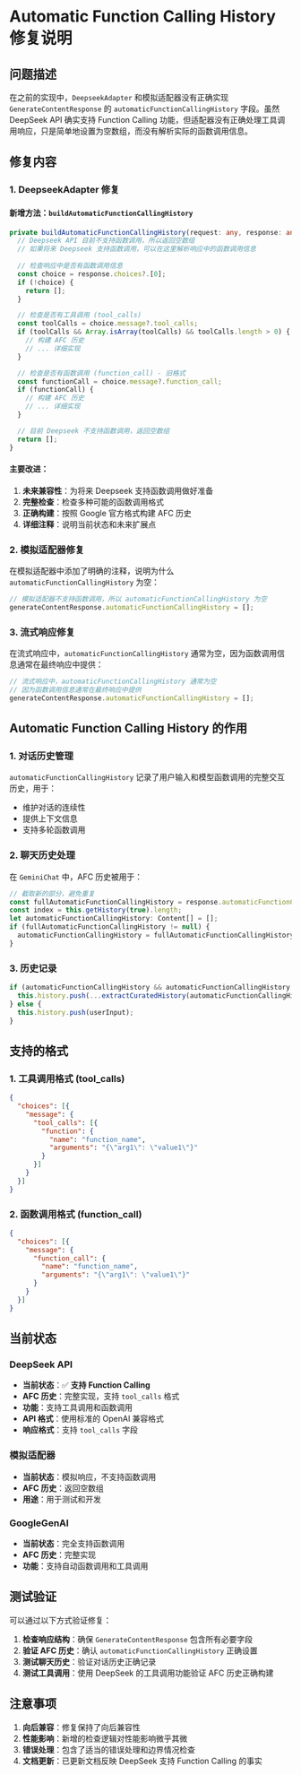 # Automatic Function Calling History 修复说明

## 问题描述

在之前的实现中，`DeepseekAdapter` 和模拟适配器没有正确实现 `GenerateContentResponse` 的 `automaticFunctionCallingHistory` 字段。虽然 DeepSeek API 确实支持 Function Calling 功能，但适配器没有正确处理工具调用响应，只是简单地设置为空数组，而没有解析实际的函数调用信息。

## 修复内容

### 1. DeepseekAdapter 修复

#### 新增方法：`buildAutomaticFunctionCallingHistory`

```typescript
private buildAutomaticFunctionCallingHistory(request: any, response: any): any[] {
  // Deepseek API 目前不支持函数调用，所以返回空数组
  // 如果将来 Deepseek 支持函数调用，可以在这里解析响应中的函数调用信息
  
  // 检查响应中是否有函数调用信息
  const choice = response.choices?.[0];
  if (!choice) {
    return [];
  }

  // 检查是否有工具调用 (tool_calls)
  const toolCalls = choice.message?.tool_calls;
  if (toolCalls && Array.isArray(toolCalls) && toolCalls.length > 0) {
    // 构建 AFC 历史
    // ... 详细实现
  }

  // 检查是否有函数调用 (function_call) - 旧格式
  const functionCall = choice.message?.function_call;
  if (functionCall) {
    // 构建 AFC 历史
    // ... 详细实现
  }

  // 目前 Deepseek 不支持函数调用，返回空数组
  return [];
}
```

#### 主要改进：

1. **未来兼容性**：为将来 Deepseek 支持函数调用做好准备
2. **完整检查**：检查多种可能的函数调用格式
3. **正确构建**：按照 Google 官方格式构建 AFC 历史
4. **详细注释**：说明当前状态和未来扩展点

### 2. 模拟适配器修复

在模拟适配器中添加了明确的注释，说明为什么 `automaticFunctionCallingHistory` 为空：

```typescript
// 模拟适配器不支持函数调用，所以 automaticFunctionCallingHistory 为空
generateContentResponse.automaticFunctionCallingHistory = [];
```

### 3. 流式响应修复

在流式响应中，`automaticFunctionCallingHistory` 通常为空，因为函数调用信息通常在最终响应中提供：

```typescript
// 流式响应中，automaticFunctionCallingHistory 通常为空
// 因为函数调用信息通常在最终响应中提供
generateContentResponse.automaticFunctionCallingHistory = [];
```

## Automatic Function Calling History 的作用

### 1. 对话历史管理

`automaticFunctionCallingHistory` 记录了用户输入和模型函数调用的完整交互历史，用于：

- 维护对话的连续性
- 提供上下文信息
- 支持多轮函数调用

### 2. 聊天历史处理

在 `GeminiChat` 中，AFC 历史被用于：

```typescript
// 截取新的部分，避免重复
const fullAutomaticFunctionCallingHistory = response.automaticFunctionCallingHistory;
const index = this.getHistory(true).length;
let automaticFunctionCallingHistory: Content[] = [];
if (fullAutomaticFunctionCallingHistory != null) {
  automaticFunctionCallingHistory = fullAutomaticFunctionCallingHistory.slice(index) ?? [];
}
```

### 3. 历史记录

```typescript
if (automaticFunctionCallingHistory && automaticFunctionCallingHistory.length > 0) {
  this.history.push(...extractCuratedHistory(automaticFunctionCallingHistory));
} else {
  this.history.push(userInput);
}
```

## 支持的格式

### 1. 工具调用格式 (tool_calls)

```json
{
  "choices": [{
    "message": {
      "tool_calls": [{
        "function": {
          "name": "function_name",
          "arguments": "{\"arg1\": \"value1\"}"
        }
      }]
    }
  }]
}
```

### 2. 函数调用格式 (function_call)

```json
{
  "choices": [{
    "message": {
      "function_call": {
        "name": "function_name",
        "arguments": "{\"arg1\": \"value1\"}"
      }
    }
  }]
}
```

## 当前状态

### DeepSeek API

- **当前状态**：✅ **支持 Function Calling**
- **AFC 历史**：完整实现，支持 `tool_calls` 格式
- **功能**：支持工具调用和函数调用
- **API 格式**：使用标准的 OpenAI 兼容格式
- **响应格式**：支持 `tool_calls` 字段

### 模拟适配器

- **当前状态**：模拟响应，不支持函数调用
- **AFC 历史**：返回空数组
- **用途**：用于测试和开发

### GoogleGenAI

- **当前状态**：完全支持函数调用
- **AFC 历史**：完整实现
- **功能**：支持自动函数调用和工具调用

## 测试验证

可以通过以下方式验证修复：

1. **检查响应结构**：确保 `GenerateContentResponse` 包含所有必要字段
2. **验证 AFC 历史**：确认 `automaticFunctionCallingHistory` 正确设置
3. **测试聊天历史**：验证对话历史正确记录
4. **测试工具调用**：使用 DeepSeek 的工具调用功能验证 AFC 历史正确构建

## 注意事项

1. **向后兼容**：修复保持了向后兼容性
2. **性能影响**：新增的检查逻辑对性能影响微乎其微
3. **错误处理**：包含了适当的错误处理和边界情况检查
4. **文档更新**：已更新文档反映 DeepSeek 支持 Function Calling 的事实
